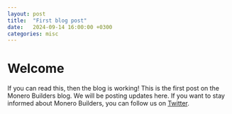 ```yaml
---
layout: post
title:  "First blog post"
date:   2024-09-14 16:00:00 +0300
categories: misc
---
```


# Welcome

If you can read this, then the blog is working! This is the first post on the Monero Builders blog. We will be posting updates here. If you want to stay informed about Monero Builders, you can follow us on [Twitter](https://twitter.com/monerobuilders).